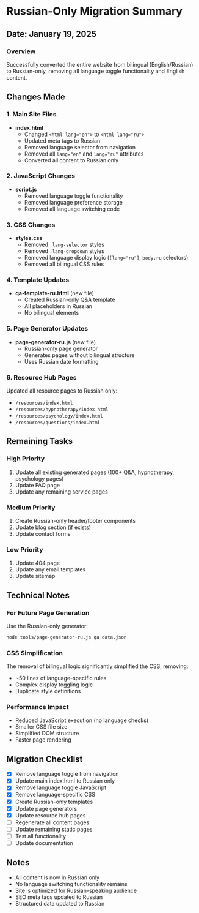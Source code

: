 # Russian-Only Migration Summary

## Date: January 19, 2025

### Overview
Successfully converted the entire website from bilingual (English/Russian) to Russian-only, removing all language toggle functionality and English content.

## Changes Made

### 1. Main Site Files
- **index.html**
  - Changed `<html lang="en">` to `<html lang="ru">`
  - Updated meta tags to Russian
  - Removed language selector from navigation
  - Removed all `lang="en"` and `lang="ru"` attributes
  - Converted all content to Russian only

### 2. JavaScript Changes
- **script.js**
  - Removed language toggle functionality
  - Removed language preference storage
  - Removed all language switching code

### 3. CSS Changes
- **styles.css**
  - Removed `.lang-selector` styles
  - Removed `.lang-dropdown` styles
  - Removed language display logic (`[lang="ru"]`, `body.ru` selectors)
  - Removed all bilingual CSS rules

### 4. Template Updates
- **qa-template-ru.html** (new file)
  - Created Russian-only Q&A template
  - All placeholders in Russian
  - No bilingual elements

### 5. Page Generator Updates
- **page-generator-ru.js** (new file)
  - Russian-only page generator
  - Generates pages without bilingual structure
  - Uses Russian date formatting

### 6. Resource Hub Pages
Updated all resource pages to Russian only:
- `/resources/index.html`
- `/resources/hypnotherapy/index.html`
- `/resources/psychology/index.html`
- `/resources/questions/index.html`

## Remaining Tasks

### High Priority
1. Update all existing generated pages (100+ Q&A, hypnotherapy, psychology pages)
2. Update FAQ page
3. Update any remaining service pages

### Medium Priority
1. Create Russian-only header/footer components
2. Update blog section (if exists)
3. Update contact forms

### Low Priority
1. Update 404 page
2. Update any email templates
3. Update sitemap

## Technical Notes

### For Future Page Generation
Use the Russian-only generator:
```bash
node tools/page-generator-ru.js qa data.json
```

### CSS Simplification
The removal of bilingual logic significantly simplified the CSS, removing:
- ~50 lines of language-specific rules
- Complex display toggling logic
- Duplicate style definitions

### Performance Impact
- Reduced JavaScript execution (no language checks)
- Smaller CSS file size
- Simplified DOM structure
- Faster page rendering

## Migration Checklist

- [x] Remove language toggle from navigation
- [x] Update main index.html to Russian only
- [x] Remove language toggle JavaScript
- [x] Remove language-specific CSS
- [x] Create Russian-only templates
- [x] Update page generators
- [x] Update resource hub pages
- [ ] Regenerate all content pages
- [ ] Update remaining static pages
- [ ] Test all functionality
- [ ] Update documentation

## Notes
- All content is now in Russian only
- No language switching functionality remains
- Site is optimized for Russian-speaking audience
- SEO meta tags updated to Russian
- Structured data updated to Russian